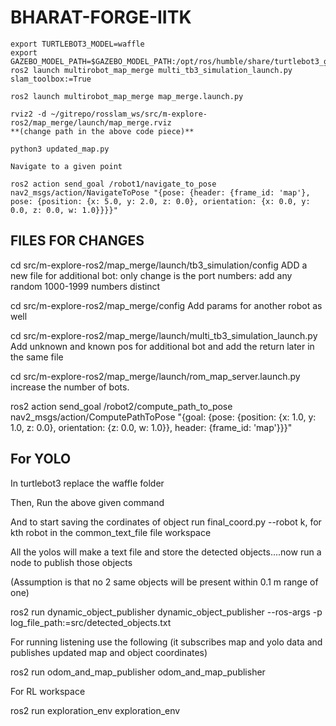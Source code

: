 # BHARAT-FORGE-IITK

```
export TURTLEBOT3_MODEL=waffle
export GAZEBO_MODEL_PATH=$GAZEBO_MODEL_PATH:/opt/ros/humble/share/turtlebot3_gazebo/models
ros2 launch multirobot_map_merge multi_tb3_simulation_launch.py slam_toolbox:=True

ros2 launch multirobot_map_merge map_merge.launch.py

rviz2 -d ~/gitrepo/rosslam_ws/src/m-explore-ros2/map_merge/launch/map_merge.rviz
**(change path in the above code piece)**

python3 updated_map.py

Navigate to a given point

ros2 action send_goal /robot1/navigate_to_pose nav2_msgs/action/NavigateToPose "{pose: {header: {frame_id: 'map'}, pose: {position: {x: 5.0, y: 2.0, z: 0.0}, orientation: {x: 0.0, y: 0.0, z: 0.0, w: 1.0}}}}"

```

## FILES FOR CHANGES

cd src/m-explore-ros2/map_merge/launch/tb3_simulation/config
ADD a new file for additional bot:
only change is the port numbers: add any random 1000-1999 numbers distinct

cd src/m-explore-ros2/map_merge/config
Add params for another robot as well

cd src/m-explore-ros2/map_merge/launch/multi_tb3_simulation_launch.py
Add unknown and known pos for additional bot and add the return later in the same file

cd src/m-explore-ros2/map_merge/launch/rom_map_server.launch.py
increase the number of bots.

ros2 action send_goal /robot2/compute_path_to_pose nav2_msgs/action/ComputePathToPose "{goal: {pose: {position: {x: 1.0, y: 1.0, z: 0.0}, orientation: {z: 0.0, w: 1.0}}, header: {frame_id: 'map'}}}"





## For YOLO
In turtlebot3 replace the waffle folder

Then, Run the above given command

And to start saving the cordinates of object run final_coord.py --robot k, for kth robot in the common_text_file file workspace

All the yolos will make a text file and store the detected objects....now run a node to publish those objects

(Assumption is that no 2 same objects will be present within 0.1 m range of one)

ros2 run dynamic_object_publisher dynamic_object_publisher --ros-args -p log_file_path:=src/detected_objects.txt

For running listening use the following (it subscribes map and yolo data and publishes updated map and object coordinates)

ros2 run odom_and_map_publisher odom_and_map_publisher

For RL workspace

ros2 run exploration_env exploration_env

